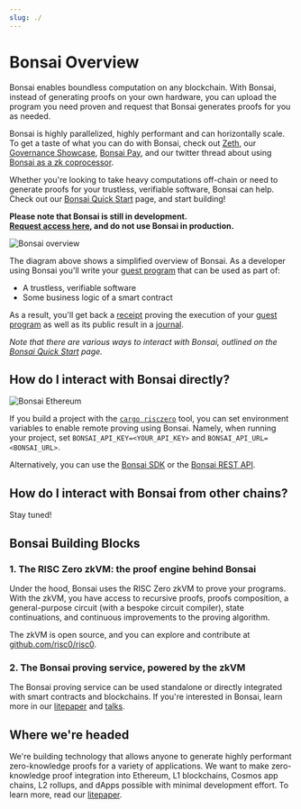 ```yaml
---
slug: ./
---
```


# Bonsai Overview

Bonsai enables boundless computation on any blockchain.
With Bonsai, instead of generating proofs on your own hardware, you can upload the program you need proven and request that Bonsai generates proofs for you as needed.

Bonsai is highly parallelized, highly performant and can horizontally scale. To get a taste of what you can do with Bonsai, check out [Zeth], our [Governance Showcase], [Bonsai Pay], and our twitter thread about using [Bonsai as a zk coprocessor].

Whether you're looking to take heavy computations off-chain or need to generate proofs for your trustless, verifiable software, Bonsai can help.
Check out our [Bonsai Quick Start] page, and start building!

**Please note that Bonsai is still in development. <br/>
[Request access here], and do not use Bonsai in production.**

![Bonsai overview](/img/bonsai_architecture.png)

The diagram above shows a simplified overview of Bonsai.
As a developer using Bonsai you'll write your [guest program] that can be used as part of:

- A trustless, verifiable software
- Some business logic of a smart contract

As a result, you'll get back a [receipt] proving the execution of your [guest program] as well as its public result in a [journal].

_Note that there are various ways to interact with Bonsai, outlined on the [Bonsai Quick Start] page._

## How do I interact with Bonsai directly?

![Bonsai Ethereum](/img/bonsai_zkvm.png)

If you build a project with the [`cargo risczero`] tool, you can set environment variables to enable remote proving using Bonsai. Namely, when running your project, set `BONSAI_API_KEY=<YOUR_API_KEY>` and `BONSAI_API_URL=<BONSAI_URL>`.

Alternatively, you can use the [Bonsai SDK] or the [Bonsai REST API].

## How do I interact with Bonsai from other chains?

Stay tuned!

## Bonsai Building Blocks

### 1. The RISC Zero zkVM: the proof engine behind Bonsai

Under the hood, Bonsai uses the RISC Zero zkVM to prove your programs. With the zkVM, you have access to recursive proofs, proofs composition, a general-purpose circuit (with a bespoke circuit compiler), state continuations, and continuous improvements to the proving algorithm.

The zkVM is open source, and you can explore and contribute at [github.com/risc0/risc0](https://github.com/risc0/risc0).

### 2. The Bonsai proving service, powered by the zkVM

The Bonsai proving service can be used standalone or directly integrated with smart contracts and blockchains. If you're interested in Bonsai, learn more in our [litepaper] and [talks](https://youtu.be/nVAs2i-_Iyo?t=3044).

## Where we're headed

We're building technology that allows anyone to generate highly performant zero-knowledge proofs for a variety of applications. We want to make zero-knowledge proof integration into Ethereum, L1 blockchains, Cosmos app chains, L2 rollups, and dApps possible with minimal development effort. To learn more, read our [litepaper].

[`cargo risczero`]: https://crates.io/crates/cargo-risczero
[Bonsai as a zk coprocessor]: https://www.risczero.com/blog/a-guide-to-zk-coprocessors-for-scalability
[Bonsai Pay]: https://www.risczero.com/news/bonsai-pay
[Bonsai Quick Start]: quickstart.md
[Bonsai REST API]: https://api.bonsai.xyz/swagger-ui
[Bonsai SDK]: https://crates.io/crates/bonsai-sdk
[Governance Showcase]: https://github.com/risc0/risc0/tree/release-0.20/bonsai/examples/governance#readme
[guest program]: /terminology#guest-program
[journal]: /terminology#journal
[litepaper]: /litepaper
[receipt]: /terminology#receipt
[Request access here]: https://bonsai.xyz/apply
[Zeth]: https://www.risczero.com/news/zeth-release
